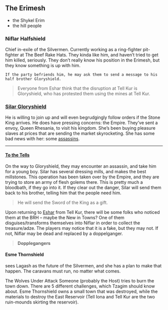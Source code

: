 ## The Erimesh
 + the Shykel Erim
 + the hill people

### Niflar Halfshield

Chief in-exile of the Silvermen. Currently working as a ring-fighter pit-fighter at The Beef Rake Hats. They kinda like him, and haven’t tried to get him killed, seriously. They don’t really know his position in the Erimesh, but they know something is up with him. 

````
If the party befriends him, he may ask them to send a message to his half brother Gloryshield. 
````

> Everyone from Eshar think that the disruption at Tell Kur is Gloryshield, who has protested them using the mines at Tell Kur.


### [Silar Gloryshield](/p/silar)

He is willing to join up and will even begrudgingly follow orders if the Stone King arrives. He does have pressing concerns: the Empire. They’ve sent a envoy, Queen Rhesania, to visit his kingdom. She’s been buying pleasure slaves at prices that are sending the market skyrocketing. She has some bad news with her: some [assassins](/s/assassin).

---

#### [To the Tells](/l/tells#kur)

On the way to Gloryshield, they may encounter an assassin, and take him for a young boy. Silar has several dressing mills, and makes the best millstones. This operation has been taken over by the Empire, and they are trying to store an army of flesh golems there. This is pretty much a bloodbath, if they go into it. If they clear out the danger, Silar will send them back to his brother, telling him that the people need him. 

> He will send the Sword of the King as a gift.


Upon returning to [Eshar](/l/the_city) from Tell Kur, there will be some folks who noticed them at the BRH – maybe the New in Towns? One of them disguises/transforms themselves into Niflar in order to collect the treasure/adze. The players may notice that it is a fake, but they may not. If not, Niflar may be dead and replaced by a doppelganger.

> **Dopplegangers**  
#### Esme Thornshield 
sees Lagash as the future of the Silvermen, and she has a plan to make that happen. The caravans must run, no matter what comes.


The Wolves Under Attack
Someone (probably the Host) tries to burn the town down. There are 5 different challenges, which Tzagim should know about. Esme Thornshield owns a small town that was destroyed, while the materials to destroy the East Reservoir (Tell Iona and Tell Kur are the two ruin-mounds skirting the reservoir).



